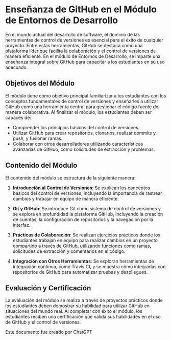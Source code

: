 # Enseñanza de GitHub en el Módulo de Entornos de Desarrollo

En el mundo actual del desarrollo de software, el dominio de las herramientas de control de versiones es esencial para el éxito de cualquier proyecto. Entre estas herramientas, GitHub se destaca como una plataforma líder que facilita la colaboración y el control de versiones de manera eficiente. En el módulo de Entornos de Desarrollo, se imparte una enseñanza integral sobre GitHub para capacitar a los estudiantes en su uso adecuado.

## Objetivos del Módulo

El módulo tiene como objetivo principal familiarizar a los estudiantes con los conceptos fundamentales de control de versiones y enseñarles a utilizar GitHub como una herramienta central para gestionar el código fuente de manera colaborativa. Al finalizar el módulo, los estudiantes deben ser capaces de:

- Comprender los principios básicos del control de versiones.
- Utilizar GitHub para crear repositorios, clonarlos, realizar commits y push, y fusionar ramas.
- Colaborar con otros desarrolladores utilizando características avanzadas de GitHub, como solicitudes de extracción y problemas.

## Contenido del Módulo

El contenido del módulo se estructura de la siguiente manera:

1. **Introducción al Control de Versiones**: Se explican los conceptos básicos del control de versiones, incluyendo la importancia de rastrear cambios y trabajar en equipo de manera eficiente.

2. **Git y GitHub**: Se introduce Git como sistema de control de versiones y se explora en profundidad la plataforma GitHub, incluyendo la creación de cuentas, la configuración de repositorios y la navegación por la interfaz.

3. **Prácticas de Colaboración**: Se realizan ejercicios prácticos donde los estudiantes trabajan en equipo para realizar cambios en un proyecto compartido a través de GitHub, utilizando funciones como ramas, solicitudes de extracción y comentarios en el código.

4. **Integración con Otros Herramientas**: Se exploran herramientas de integración continua, como Travis CI, y se muestra cómo integrarlas con repositorios de GitHub para automatizar pruebas y despliegues.

## Evaluación y Certificación

La evaluación del módulo se realiza a través de proyectos prácticos donde los estudiantes deben demostrar su habilidad para utilizar GitHub en situaciones del mundo real. Al completar con éxito el módulo, los estudiantes reciben una certificación que valida sus habilidades en el uso de GitHub y el control de versiones.

Este documento fue creado por ChatGPT
